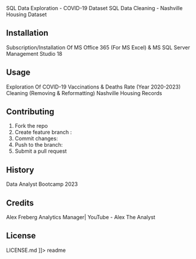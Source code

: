 <snippet>
	<content><![CDATA[
# ${1:Portfolio Projects}

SQL Data Exploration - COVID-19 Dataset
SQL Data Cleaning    - Nashville Housing Dataset   

## Installation
Subscription/Installation Of MS Office 365 (For MS Excel) &
MS SQL Server Management Studio 18

## Usage
Exploration Of COVID-19 Vaccinations & Deaths Rate (Year 2020-2023)
Cleaning (Removing & Reformatting) Nashville Housing Records

## Contributing
1. Fork the repo
2. Create feature branch :
3. Commit changes:
4. Push to the branch:
5. Submit a pull request

## History
Data Analyst Bootcamp 2023
## Credits
Alex Freberg 
Analytics Manager| 
YouTube - Alex The Analyst

## License
LICENSE.md
]]></content>
  <tabTrigger>readme</tabTrigger>
</snippet>
